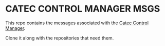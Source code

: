 # CATEC CONTROL MANAGER MSGS

This repo contains the messages associated with the [Catec Control Manager](https://bitbucket.org/fadacatec-ondemand/catec_control_manager).

Clone it along with the repositories that need them.


